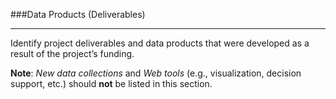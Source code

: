 ###Data Products (Deliverables)

---

Identify project deliverables and data products that were developed as a result of the project’s funding.

**Note**: *New data collections* and *Web tools* (e.g., visualization, decision
support, etc.) should **not** be listed in this section.